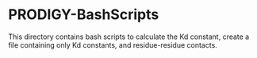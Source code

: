 # PRODIGY-BashScripts
This directory contains bash scripts to calculate the Kd constant, create a file containing only Kd constants, and residue-residue contacts. 
